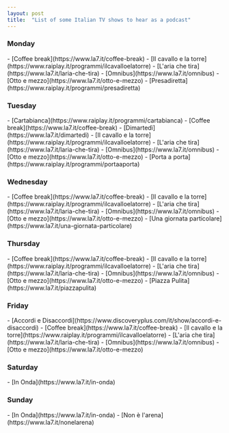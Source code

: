 ```yaml
---
layout: post
title:  "List of some Italian TV shows to hear as a podcast"
---
```

<h3 class="day-1">Monday</h3>
- [Coffee break](https://www.la7.it/coffee-break)
- [Il cavallo e la torre](https://www.raiplay.it/programmi/ilcavalloelatorre)
- [L'aria che tira](https://www.la7.it/laria-che-tira)
- [Omnibus](https://www.la7.it/omnibus)
- [Otto e mezzo](https://www.la7.it/otto-e-mezzo)
- [Presadiretta](https://www.raiplay.it/programmi/presadiretta)

<h3 class="day-2">Tuesday</h3>
- [Cartabianca](https://www.raiplay.it/programmi/cartabianca)
- [Coffee break](https://www.la7.it/coffee-break)
- [Dimartedì](https://www.la7.it/dimartedi)
- [Il cavallo e la torre](https://www.raiplay.it/programmi/ilcavalloelatorre)
- [L'aria che tira](https://www.la7.it/laria-che-tira)
- [Omnibus](https://www.la7.it/omnibus)
- [Otto e mezzo](https://www.la7.it/otto-e-mezzo)
- [Porta a porta](https://www.raiplay.it/programmi/portaaporta)

<h3 class="day-3">Wednesday</h3>
- [Coffee break](https://www.la7.it/coffee-break)
- [Il cavallo e la torre](https://www.raiplay.it/programmi/ilcavalloelatorre)
- [L'aria che tira](https://www.la7.it/laria-che-tira)
- [Omnibus](https://www.la7.it/omnibus)
- [Otto e mezzo](https://www.la7.it/otto-e-mezzo)
- [Una giornata particolare](https://www.la7.it/una-giornata-particolare)

<h3 class="day-4">Thursday</h3>
- [Coffee break](https://www.la7.it/coffee-break)
- [Il cavallo e la torre](https://www.raiplay.it/programmi/ilcavalloelatorre)
- [L'aria che tira](https://www.la7.it/laria-che-tira)
- [Omnibus](https://www.la7.it/omnibus)
- [Otto e mezzo](https://www.la7.it/otto-e-mezzo)
- [Piazza Pulita](https://www.la7.it/piazzapulita)

<h3 class="day-5">Friday</h3>
- [Accordi e Disaccordi](https://www.discoveryplus.com/it/show/accordi-e-disaccordi)
- [Coffee break](https://www.la7.it/coffee-break)
- [Il cavallo e la torre](https://www.raiplay.it/programmi/ilcavalloelatorre)
- [L'aria che tira](https://www.la7.it/laria-che-tira)
- [Omnibus](https://www.la7.it/omnibus)
- [Otto e mezzo](https://www.la7.it/otto-e-mezzo)

<h3 class="day-6">Saturday</h3>
- [In Onda](https://www.la7.it/in-onda)

<h3 class="day-0">Sunday</h3>
- [In Onda](https://www.la7.it/in-onda)
- [Non è l'arena](https://www.la7.it/nonelarena)

<script>
  document.addEventListener('DOMContentLoaded', () => {
    const today = new Date().getDay();
    const yesterday = today > 0 ? (today - 1) : 6;
    const h3 = document.querySelector(`.day-${yesterday}`);
    h3.innerHTML = `👉 ${h3.innerHTML}`;
  });
</script>
